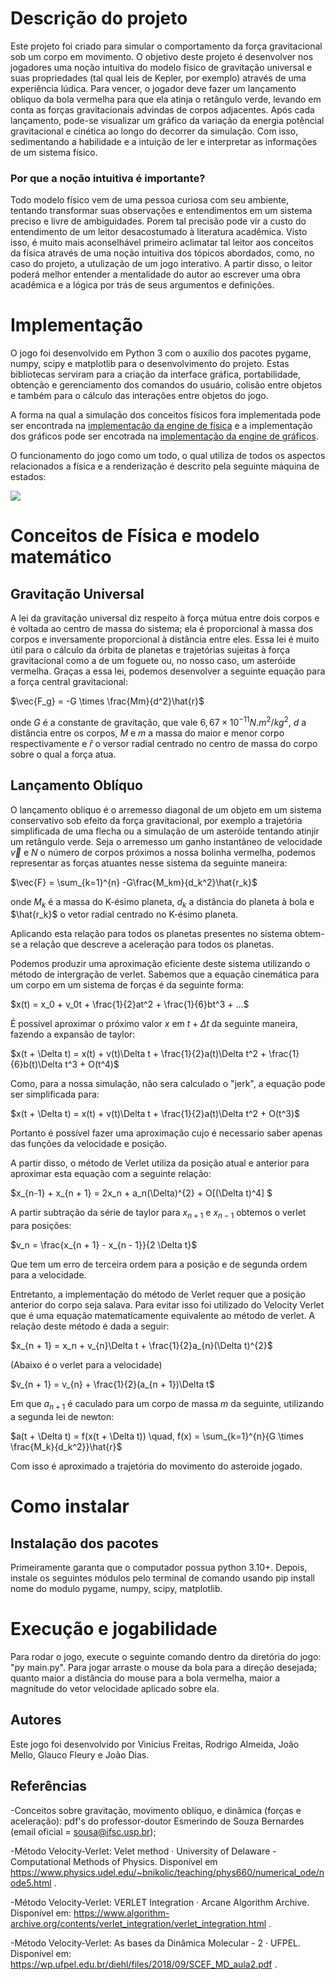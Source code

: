# Descrição do projeto

Este projeto foi criado para simular o comportamento da força gravitacional sob um corpo em movimento. O objetivo deste projeto é desenvolver nos jogadores uma noção intuitiva do modelo físico de gravitação universal e suas propriedades (tal qual leis de Kepler, por exemplo) através de uma experiência lúdica. Para vencer, o jogador deve fazer um lançamento oblíquo da bola vermelha para que ela atinja o retângulo verde, levando em conta as forças gravitacionais advindas de corpos adjacentes. Após cada lançamento, pode-se visualizar um gráfico da variação da energia potêncial gravitacional e cinética ao longo do decorrer da simulação. Com isso, sedimentando a habilidade e a intuição de ler e interpretar as informações de um sistema físico.

### Por que a noção intuitiva é importante?

Todo modelo físico vem de uma pessoa curiosa com seu ambiente, tentando transformar suas observações e entendimentos em um sistema preciso e livre de ambiguidades. Porem tal precisão pode vir a custo do entendimento de um leitor desacostumado à literatura acadêmica. Visto isso, é muito mais aconselhável primeiro aclimatar tal leitor aos conceitos da física através de uma noção intuitiva dos tópicos abordados, como, no caso do projeto, a utulização de um jogo interativo. A partir disso, o leitor poderá melhor entender a mentalidade do autor ao escrever uma obra acadêmica e a lógica por trás de seus argumentos e definições.

# Implementação

O jogo foi desenvolvido em Python 3 com o auxílio dos pacotes pygame, numpy, scipy e matplotlib para o desenvolvimento do projeto. Estas bibliotecas serviram para a criação da interface gráfica, portabilidade, obtenção e gerenciamento dos comandos do usuário, colisão entre objetos e também para o cálculo das interações entre objetos do jogo.

A forma na qual a simulação dos conceitos físicos fora implementada pode ser encontrada na [implementação da engine de física](./engine/subsystems/phys_xd.py) e a implementação dos gráficos pode ser encotrada na [implementação da engine de gráficos](./engine/subsystems/rendering.py).

O funcionamento do jogo como um todo, o qual utiliza de todos os aspectos relacionados a física e a renderização é descrito pela seguinte máquina de estados:

<img src='./imgs/maquina_jogo.png'>

# Conceitos de Física e modelo matemático

## Gravitação Universal

A lei da gravitação universal diz respeito à força mútua entre dois corpos e é voltada ao centro de massa do sistema; ela é proporcional à massa dos corpos e inversamente proporcional à distância entre eles. Essa lei é muito útil para o cálculo da órbita de planetas e trajetórias sujeitas à força gravitacional como a de um foguete ou, no nosso caso, um asteróide vermelha. Graças a essa lei, podemos desenvolver a seguinte equação para a força central gravitacional: 

$\vec{F_g} = -G \times \frac{Mm}{d^2}\hat{r}$ 

onde $G$ é a constante de gravitação, que vale $6,67\times10^{-11} N.m^2/kg^2$, $d$ a distância entre os corpos, $M$ e $m$ a massa do maior e menor corpo respectivamente e $\hat{r}$ o versor radial centrado no centro de massa do corpo sobre o qual a força atua.

## Lançamento Oblíquo

O lançamento oblíquo é o arremesso diagonal de um objeto em um sistema conservativo sob efeito da força gravitacional, por exemplo a trajetória simplificada de uma flecha ou a simulação de um asteróide tentando atinjir um retângulo verde. Seja o arremesso um ganho instantâneo de velocidade $\vec{v}$ e $N$ o número de corpos próximos a nossa bolinha vermelha, podemos representar as forças atuantes nesse sistema da seguinte maneira:
 
$\vec{F} = \sum_{k=1}^{n} -G\frac{M_km}{d_k^2}\hat{r_k}­$   
 
onde $M_k$ é a massa do K-ésimo planeta, $d_k$ a distância do planeta à bola e $\hat{r_k}$ o vetor radial centrado no K-ésimo planeta.

Aplicando esta relação para todos os planetas presentes no sístema obtem-se a relação que descreve a aceleração para todos os planetas.

Podemos produzir uma aproximação eficiente deste sistema utilizando o método de intergração de verlet.
Sabemos que a equação cinemática para um corpo em um sistema de forças é da seguinte forma:

$x(t) = x_0 + v_0t + \frac{1}{2}at^2 + \frac{1}{6}bt^3 + ...$ 

É possível aproximar o próximo valor $x$ em $t + \Delta t$ da seguinte maneira, fazendo a expansão de taylor:

$x(t + \Delta t) = x(t) + v(t)\Delta t + \frac{1}{2}a(t)\Delta t^2 + \frac{1}{6}b(t)\Delta t^3 + O(t^4)$ 

Como, para a nossa simulação, não sera calculado o "jerk", a equação pode ser simplificada para:

$x(t + \Delta t) = x(t) + v(t)\Delta t + \frac{1}{2}a(t)\Delta t^2 + O(t^3)$ 

Portanto é possível fazer uma aproximação cujo é necessario saber apenas das funções da velocidade e posição.

A partir disso, o método de Verlet utiliza da posição atual e anterior para aproximar esta equação com a seguinte relação:

$x_{n-1} + x_{n + 1} = 2x_n + a_n(\Delta)^{2} + O[(\Delta t)^4] $

A partir subtração da série de taylor para $x_{n + 1}$ e $x_{n - 1}$ obtemos o verlet para posições:

$v_n = \frac{x_{n + 1} - x_{n - 1}}{2 \Delta t}$

Que tem um erro de terceira ordem para a posição e de segunda ordem para a velocidade.

Entretanto, a implementação do método de Verlet requer que a posição anterior do corpo seja salava. Para evitar isso foi utilizado do Velocity Verlet que é uma equação matematícamente equivalente ao método de verlet. A relação deste método é dada a seguir:

$x_{n + 1} = x_n + v_{n}\Delta t + \frac{1}{2}a_{n}(\Delta t)^{2}$

(Abaixo é o verlet para a velocidade)

$v_{n + 1} = v_{n} + \frac{1}{2}(a_{n + 1})\Delta t$

Em que $a_{n + 1}$ é caculado para um corpo de massa $m$ da seguinte, utilizando a segunda lei de newton:

$a(t + \Delta t) = f(x(t + \Delta t)) \quad, f(x) = \sum_{k=1}^{n}{G \times \frac{M_k}{d_k^2}}\hat{r}$ 

Com isso é aproximado a trajetória do movimento do asteroide jogado.

# Como instalar

## Instalação dos pacotes
Primeiramente garanta que o computador possua python 3.10+. Depois, instale os seguintes módulos pelo terminal de comando usando pip install nome do modulo pygame, numpy, scipy, matplotlib.

# Execução e jogabilidade

Para rodar o jogo, execute o seguinte comando dentro da diretória do jogo: "py main.py". Para jogar arraste o mouse da bola para a direção desejada; quanto maior a distância do mouse para a bola vermelha, maior a magnitude do vetor velocidade aplicado sobre ela.

## Autores

Este jogo foi desenvolvido por Vinicius Freitas, Rodrigo Almeida, João Mello, Glauco Fleury e João Dias.

## Referências 

-Conceitos sobre gravitação, movimento oblíquo, e dinâmica (forças e aceleração): pdf's do professor-doutor Esmerindo de Souza Bernardes (email oficial = sousa@ifsc.usp.br);

-Método Velocity-Verlet: Velet method · University of Delaware - Computational Methods of Physics. Disponível em https://www.physics.udel.edu/~bnikolic/teaching/phys660/numerical_ode/node5.html .

-Método Velocity-Verlet: VERLET Integration · Arcane Algorithm Archive. Disponível em: https://www.algorithm-archive.org/contents/verlet_integration/verlet_integration.html .

-Método Velocity-Verlet: As bases da Dinâmica Molecular - 2 · UFPEL. Disponível em: https://wp.ufpel.edu.br/diehl/files/2018/09/SCEF_MD_aula2.pdf .

